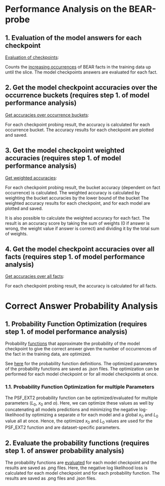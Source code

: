 # Performance Analysis on the BEAR-probe

## 1. Evaluation of the model answers for each checkpoint

[Evaluation of checkpoints](model_performance_analysis/get_model_checkpoint_answer_for_occurrences_in_slices_data.py):

Counts the [increasing occurrences](https://github.com/Jabbawukis/sample-efficiency-evaluation-results/tree/main/fact_matching_results/BEAR-big/wikimedia_wikipedia_20231101_en/evaluation_on_slices) of BEAR facts in the training data up until the slice.
The model checkpoints answers are evaluated for each fact.

## 2. Get the model checkpoint accuracies over the occurrence buckets (requires step 1. of model performance analysis)

[Get accuracies over occurrence buckets](model_performance_analysis/eval_model_checkpoint_occurrence_bucket_accuracy_on_slices.py):

For each checkpoint probing result, the accuracy is calculated for each occurrence bucket.
The accuracy results for each checkpoint are plotted and saved.

## 3. Get the model checkpoint weighted accuracies (requires step 1. of model performance analysis)

[Get weighted accuracies](model_performance_analysis/eval_model_checkpoint_weighted_accuracy_on_slices.py):

For each checkpoint probing result, the bucket accuracy (dependent on fact occurrence) is calculated.
The weighted accuracy is calculated by weighting the bucket accuracies by the lower bound of the bucket
The weighted accuracy results for each checkpoint, and for each model are plotted and saved.

It is also possible to calculate the weighted accuracy for each fact.
The result is an accuracy score by taking the 
sum of weights (0 if answer is wrong, the weight value if answer is correct)
and dividing it by the total sum of weights.

## 4. Get the model checkpoint accuracies over all facts (requires step 1. of model performance analysis)

[Get accuracies over all facts](model_performance_analysis/eval_model_checkpoint_accuracy_on_slices.py):

For each checkpoint probing result, the accuracy is calculated for all facts.

# Correct Answer Probability Analysis

## 1. Probability Function Optimization (requires step 1. of model performance analysis)

Probability [functions](correct_answer_probability_analysis/probability_function_optimization)
that approximate the probability of the model checkpoint to give the correct answer given 
the number of occurrences of the fact in the training data, are optimized.

See [here](https://github.com/Jabbawukis/sample-efficiency-evaluation-results/blob/main/probing_on_dataset_slices.md)
for the probability function definitions.
The optimized parameters of the probability functions are saved as .json files.
The optimization can be performed for each model checkpoint or for all model checkpoints at once.

### 1.1. Probability Function Optimization for multiple Parameters

The PSF_EXT2 probability function can be optimized/evaluated for multiple parameters ($L_0$, $x_0$ and $\alpha$).
Here, we can optimize these values as well by concatenating all models predictions
and minimizing the negative log-likelihood
by optimizing a separate $\alpha$ for each model and a global $x_0$ and $L_0$ value all at once.
Hence, the optimized $x_0$ and $L_0$ values are used for the PSF_EXT2 function and are dataset-specific parameters.

## 2. Evaluate the probability functions (requires step 1. of answer probability analysis)

The probability functions are [evaluated](correct_answer_probability_analysis/eval_probability_functions_nll.py) for each model checkpoint and the results are saved as .png files.
Here, the negative log likelihood loss is calculated for each model checkpoint and for each probability function.
The results are saved as .png files and .json files.